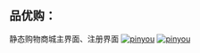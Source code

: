 ## 品优购：
静态购物商城主界面、注册界面
[![pinyou](https://img.17carat.cn/2024/04/github/pinyou1.png "pinyou")](https://img.17carat.cn/2024/04/github/pinyou1.png "pinyou")
[![pinyou](https://img.17carat.cn/2024/04/github/pinyou.png "pinyou")](https://img.17carat.cn/2024/04/github/pinyou.png "pinyou")
